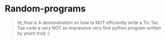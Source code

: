 # Random-programs
> ttt_final is A demonstration on how to NOT efficiently write a Tic Tac Toe code a very NOT so impressive very first python program written by yours truly :)

